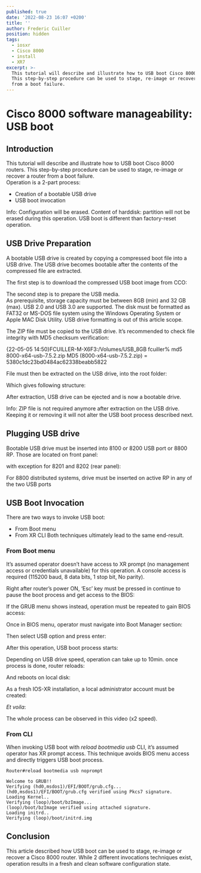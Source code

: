 ```yaml
---
published: true
date: '2022-08-23 16:07 +0200'
title: ''
author: Frederic Cuiller
position: hidden
tags:
  - iosxr
  - Cisco 8000
  - install
  - XR7
excerpt: >-
  This tutorial will describe and illustrate how to USB boot Cisco 8000 routers.
  This step-by-step procedure can be used to stage, re-image or recover a router
  from a boot failure.
---
```

# Cisco 8000 software manageability: USB boot

## Introduction

This tutorial will describe and illustrate how to USB boot Cisco 8000 routers. This step-by-step procedure can be used to stage, re-image or recover a router from a boot failure.  
Operation is a 2-part process:
- Creation of a bootable USB drive
- USB boot invocation

Info: Configuration will be erased. Content of harddisk: partition will not be erased during this operation. USB boot is different than factory-reset operation. 

## USB Drive Preparation
A bootable USB drive is created by copying a compressed boot file into a USB drive. The USB drive becomes bootable after the contents of the compressed file are extracted.

The first step is to download the compressed USB boot image from CCO:

The second step is to prepare the USB media.  
As prerequisite, storage capacity must be between 8GB (min) and 32 GB (max). USB 2.0 and USB 3.0 are supported. The disk must be formatted as FAT32 or MS-DOS file system using the Windows Operating System or Apple MAC Disk Utility. USB drive formatting is out of this article scope.

The ZIP file must be copied to the USB drive. It’s recommended to check file integrity with MD5 checksum verification:

{22-05-05 14:50}FCUILLER-M-X6F3:/Volumes/USB_8GB fcuiller% md5 8000-x64-usb-7.5.2.zip
MD5 (8000-x64-usb-7.5.2.zip) = 5380c1dc23bd0484ac62338beabb5822

File must then be extracted on the USB drive, into the root folder:

Which gives following structure:

After extraction, USB drive can be ejected and is now a bootable drive.

Info: ZIP file is not required anymore after extraction on the USB drive. Keeping it or removing it will not alter the USB boot process described next.

## Plugging USB drive

Bootable USB drive must be inserted into 8100 or 8200 USB port or 8800 RP.
Those are located on front panel:

with exception for 8201 and 8202 (rear panel):

For 8800 distributed systems, drive must be inserted on active RP in any of the two USB ports

## USB Boot Invocation
There are two ways to invoke USB boot:
- From Boot menu
- From XR CLI
Both techniques ultimately lead to the same end-result.

### From Boot menu
It’s assumed operator doesn’t have access to XR prompt (no management access or credentials unavailable) for this operation. A console access is required (115200 baud, 8 data bits, 1 stop bit, No parity).   

Right after router’s power ON, ‘Esc’ key must be pressed in continue to pause the boot process and get access to the BIOS:

If the GRUB menu shows instead, operation must be repeated to gain BIOS access:

Once in BIOS menu, operator must navigate into Boot Manager section:

Then select USB option and press enter:

After this operation, USB boot process starts:

Depending on USB drive speed, operation can take up to 10min. once process is done, router reloads:

And reboots on local disk:

As a fresh IOS-XR installation, a local administrator account must be created:

*Et voila*:

The whole process can be observed in this video (x2 speed).

### From CLI

When invoking USB boot with *reload bootmedia usb* CLI, it’s assumed operator has XR prompt access. This technique avoids BIOS menu access and directly triggers USB boot process.

```
Router#reload bootmedia usb noprompt

Welcome to GRUB!!
Verifying (hd0,msdos1)/EFI/BOOT/grub.cfg...
(hd0,msdos1)/EFI/BOOT/grub.cfg verified using Pkcs7 signature.
Loading Kernel..
Verifying (loop)/boot/bzImage...
(loop)/boot/bzImage verified using attached signature.
Loading initrd..
Verifying (loop)/boot/initrd.img
```

## Conclusion
This article described how USB boot can be used to stage, re-image or recover a Cisco 8000 router. While 2 different invocations techniques exist, operation results in a fresh and clean software configuration state.

